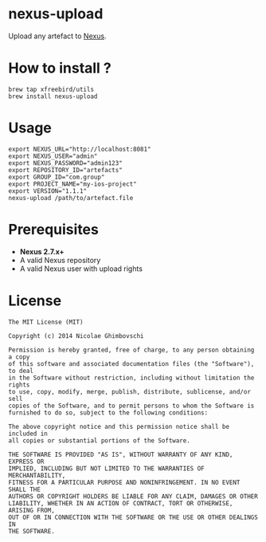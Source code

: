 # nexus-upload
Upload any artefact to [Nexus](http://www.sonatype.org/nexus/).


# How to install ?

```shell
brew tap xfreebird/utils
brew install nexus-upload
```

# Usage

```
export NEXUS_URL="http://localhost:8081"
export NEXUS_USER="admin"
export NEXUS_PASSWORD="admin123"
export REPOSITORY_ID="artefacts"
export GROUP_ID="com.group"
export PROJECT_NAME="my-ios-project"
export VERSION="1.1.1"
nexus-upload /path/to/artefact.file
```

# Prerequisites

* **Nexus 2.7.x+**
* A valid Nexus repository
* A valid Nexus user with upload rights


# License

```
The MIT License (MIT)

Copyright (c) 2014 Nicolae Ghimbovschi

Permission is hereby granted, free of charge, to any person obtaining a copy
of this software and associated documentation files (the "Software"), to deal
in the Software without restriction, including without limitation the rights
to use, copy, modify, merge, publish, distribute, sublicense, and/or sell
copies of the Software, and to permit persons to whom the Software is
furnished to do so, subject to the following conditions:

The above copyright notice and this permission notice shall be included in
all copies or substantial portions of the Software.

THE SOFTWARE IS PROVIDED "AS IS", WITHOUT WARRANTY OF ANY KIND, EXPRESS OR
IMPLIED, INCLUDING BUT NOT LIMITED TO THE WARRANTIES OF MERCHANTABILITY,
FITNESS FOR A PARTICULAR PURPOSE AND NONINFRINGEMENT. IN NO EVENT SHALL THE
AUTHORS OR COPYRIGHT HOLDERS BE LIABLE FOR ANY CLAIM, DAMAGES OR OTHER
LIABILITY, WHETHER IN AN ACTION OF CONTRACT, TORT OR OTHERWISE, ARISING FROM,
OUT OF OR IN CONNECTION WITH THE SOFTWARE OR THE USE OR OTHER DEALINGS IN
THE SOFTWARE.
```
